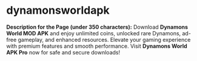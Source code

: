 # dynamonsworldapk
**Description for the Page (under 350 characters):**   Download **Dynamons World MOD APK** and enjoy unlimited coins, unlocked rare Dynamons, ad-free gameplay, and enhanced resources. Elevate your gaming experience with premium features and smooth performance. Visit **Dynamons World APK Pro** now for safe and secure downloads!
